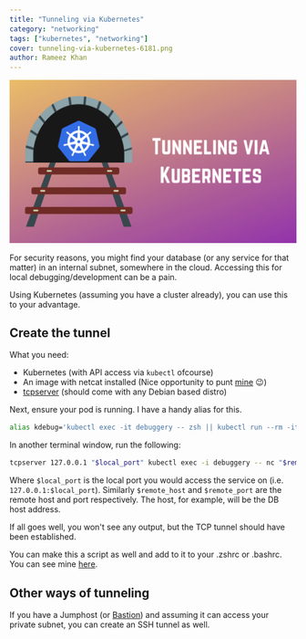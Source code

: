 ```yaml
---
title: "Tunneling via Kubernetes"
category: "networking"
tags: ["kubernetes", "networking"]
cover: tunneling-via-kubernetes-6181.png
author: Rameez Khan
---
```


![Banner](tunneling-via-kubernetes-6181.png)

For security reasons, you might find your database (or any service for that matter) in an internal subnet, somewhere in the cloud. Accessing this for local debugging/development can be a pain.

Using Kubernetes (assuming you have a cluster already), you can use this to your advantage.

## Create the tunnel

What you need:

- Kubernetes (with API access via `kubectl` ofcourse)
- An image with netcat installed (Nice opportunity to punt [mine](https://rameezkhan.me/debug-on-kubernetes-with-a-swiss-army-knife-of-tools/) 😉)
- [tcpserver](https://manpages.debian.org/testing/ucspi-tcp/tcpserver.1.en.html) (should come with any Debian based distro)

Next, ensure your pod is running. I have a handy alias for this.

```bash
alias kdebug='kubectl exec -it debuggery -- zsh || kubectl run --rm -it debuggery --image=rameezk/debuggery --restart=Never'
```

In another terminal window, run the following:

```bash
tcpserver 127.0.0.1 "$local_port" kubectl exec -i debuggery -- nc "$remote_host" "$remote_port"
```

Where `$local_port` is the local port you would access the service on (i.e. `127.0.0.1:$local_port`). Similarly `$remote_host` and `$remote_port` are the remote host and port respectively. The host, for example, will be the DB host address.

If all goes well, you won't see any output, but the TCP tunnel should have been established.

You can make this a script as well and add to it to your .zshrc or .bashrc. You can see mine [here](https://github.com/rameezk/dotfiles/blob/master/system/function.zsh#L78-L118).

## Other ways of tunneling

If you have a Jumphost (or [Bastion](https://rameezkhan.me/proxy-ssh-traffic-via-bastion-hosts-with-proxyjump/)) and assuming it can access your private subnet, you can create an SSH tunnel as well.
